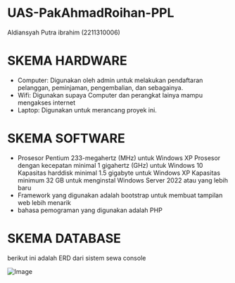 # UAS-PakAhmadRoihan-PPL
Aldiansyah Putra ibrahim (2211310006)
# SKEMA HARDWARE
-	Computer: Digunakan oleh admin untuk melakukan pendaftaran pelanggan, peminjaman, pengembalian, dan sebagainya.
-	Wifi: Digunakan supaya Computer dan perangkat lainya mampu mengakses internet
-	Laptop: Digunakan untuk merancang proyek ini.
# SKEMA SOFTWARE
- Prosesor Pentium 233-megahertz (MHz) untuk Windows XP
  Prosesor dengan kecepatan minimal 1 gigahertz (GHz) untuk Windows 10
  Kapasitas harddisk minimal 1.5 gigabyte untuk Windows XP
  Kapasitas minimum 32 GB untuk menginstal Windows Server 2022 atau yang lebih baru
- Framework yang digunakan adalah bootstrap untuk membuat tampilan web lebih menarik
- bahasa pemograman yang digunakan adalah PHP
  
# SKEMA DATABASE
berikut ini adalah ERD dari sistem sewa console


![Image](https://github.com/user-attachments/assets/18bdfa9f-cd3d-4c27-adb7-1ce177b685ca)
